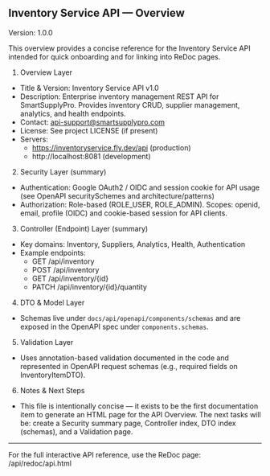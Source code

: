 ## Inventory Service API — Overview

Version: 1.0.0

This overview provides a concise reference for the Inventory Service API intended for quick onboarding and for linking into ReDoc pages.

1. Overview Layer
- Title & Version: Inventory Service API v1.0
- Description: Enterprise inventory management REST API for SmartSupplyPro. Provides inventory CRUD, supplier management, analytics, and health endpoints.
- Contact: api-support@smartsupplypro.com
- License: See project LICENSE (if present)
- Servers:
  - https://inventoryservice.fly.dev/api (production)
  - http://localhost:8081 (development)

2. Security Layer (summary)
- Authentication: Google OAuth2 / OIDC and session cookie for API usage (see OpenAPI securitySchemes and architecture/patterns)
- Authorization: Role-based (ROLE_USER, ROLE_ADMIN). Scopes: openid, email, profile (OIDC) and cookie-based session for API clients.

3. Controller (Endpoint) Layer (summary)
- Key domains: Inventory, Suppliers, Analytics, Health, Authentication
- Example endpoints:
  - GET /api/inventory
  - POST /api/inventory
  - GET /api/inventory/{id}
  - PATCH /api/inventory/{id}/quantity

4. DTO & Model Layer
- Schemas live under `docs/api/openapi/components/schemas` and are exposed in the OpenAPI spec under `components.schemas`.

5. Validation Layer
- Uses annotation-based validation documented in the code and represented in OpenAPI request schemas (e.g., required fields on InventoryItemDTO).

6. Notes & Next Steps
- This file is intentionally concise — it exists to be the first documentation item to generate an HTML page for the API Overview. The next tasks will be: create a Security summary page, Controller index, DTO index (schemas), and a Validation page.

---

For the full interactive API reference, use the ReDoc page: /api/redoc/api.html
